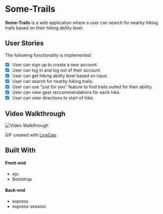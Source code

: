 # Some-Trails


**Some-Trails** is a web application where a user can search for nearby hiking trails based on their hiking ability level.



## User Stories

The following  functionality is implemented:

- [X] User can sign up to create a new account.
- [X] User can log in and log out of their account.
- [X] User can get hiking ability level based on input.
- [X] User can search for nearby hiking trails.
- [X] User can use "just for you" feature to find trails suited for their ability.
- [X] User can view gear reccommendations for each hike. 
- [X] User can view directions to start of hike.

## Video Walkthrough

<img src='https://i.imgur.com/yb3Vty3.gif' title='Video Walkthrough' width='' alt='Video Walkthrough' />

GIF created with [LiceCap](http://www.cockos.com/licecap/).

## Built With

<h4>Front-end</h4>

<ul>
  <li>ejs</li>
  <li>Bootstrap</li>
</ul>

<h4>Back-end</h4>

<ul>
  <li>express</li>
  <li>express-session</li>
</ul>


